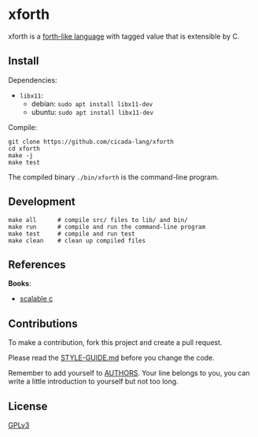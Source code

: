 # xforth

xforth is a [forth-like language](https://en.wikipedia.org/wiki/Forth_(programming_language))
with tagged value
that is extensible by C.

## Install

Dependencies:

- `libx11`:
  - debian: `sudo apt install libx11-dev`
  - ubuntu: `sudo apt install libx11-dev`

Compile:

```
git clone https://github.com/cicada-lang/xforth
cd xforth
make -j
make test
```

The compiled binary `./bin/xforth` is the command-line program.

## Development

```shell
make all      # compile src/ files to lib/ and bin/
make run      # compile and run the command-line program
make test     # compile and run test
make clean    # clean up compiled files
```

## References

**Books**:

- [scalable c](https://github.com/booksbyus/scalable-c)

## Contributions

To make a contribution, fork this project and create a pull request.

Please read the [STYLE-GUIDE.md](STYLE-GUIDE.md) before you change the code.

Remember to add yourself to [AUTHORS](AUTHORS).
Your line belongs to you, you can write a little
introduction to yourself but not too long.

## License

[GPLv3](LICENSE)
